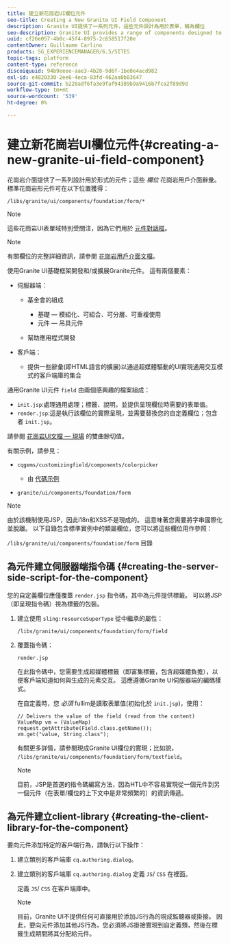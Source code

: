 ```yaml
---
title: 建立新花崗岩UI欄位元件
seo-title: Creating a New Granite UI Field Component
description: Granite UI提供了一系列元件，這些元件設計為用於表單，稱為欄位
seo-description: Granite UI provides a range of components designed to be used in forms, called fields
uuid: cf26e057-4b0c-45f4-8975-2c658517f20e
contentOwner: Guillaume Carlino
products: SG_EXPERIENCEMANAGER/6.5/SITES
topic-tags: platform
content-type: reference
discoiquuid: 94b9eeee-aae3-4b28-9d6f-1be0e4acd982
exl-id: e4820330-2ee6-4eca-83fd-462aa0b83647
source-git-commit: b220adf6fa3e9faf94389b9a9416b7fca2f89d9d
workflow-type: tm+mt
source-wordcount: '539'
ht-degree: 0%

---
```


# 建立新花崗岩UI欄位元件{#creating-a-new-granite-ui-field-component}

花崗岩介面提供了一系列設計用於形式的元件；這些 *欄位* 花崗岩用戶介面辭彙。 標準花崗岩形元件可在以下位置獲得：

`/libs/granite/ui/components/foundation/form/*`

>[!NOTE]
>
>這些花崗岩UI表單域特別受關注，因為它們用於 [元件對話框](/help/sites-developing/developing-components.md)。

>[!NOTE]
>
>有關欄位的完整詳細資訊，請參閱 [花崗岩用戶介面文檔](https://helpx.adobe.com/experience-manager/6-5/sites/developing/using/reference-materials/granite-ui/api/index.html)。

使用Granite UI基礎框架開發和/或擴展Granite元件。 這有兩個要素：

* 伺服器端：

   * 基金會的組成

      * 基礎 — 模組化、可組合、可分層、可重複使用
      * 元件 — 吊具元件
   * 幫助應用程式開發


* 客戶端：

   * 提供一些辭彙(即HTML語言的擴展)以通過超媒體驅動的UI實現通用交互模式的客戶端庫的集合

通用Granite UI元件 `field` 由兩個感興趣的檔案組成：

* `init.jsp`:處理通用處理；標籤、說明，並提供呈現欄位時需要的表單值。
* `render.jsp`:這是執行該欄位的實際呈現，並需要替換您的自定義欄位；包含者 `init.jsp`。

請參閱 [花崗岩UI文檔 — 現場](https://helpx.adobe.com/experience-manager/6-5/sites/developing/using/reference-materials/granite-ui/api/jcr_root/libs/granite/ui/components/foundation/form/field/index.html) 的雙曲餘切值。

有關示例，請參見：

* `cqgems/customizingfield/components/colorpicker`

   * 由 [代碼示例](/help/sites-developing/developing-components-samples.md#code-sample-how-to-customize-dialog-fields)

* `granite/ui/components/foundation/form`

>[!NOTE]
>
>由於該機制使用JSP，因此i18n和XSS不是現成的。 這意味著您需要將字串國際化並脫離。 以下目錄包含標準實例中的類屬欄位，您可以將這些欄位用作參照：
>
>`/libs/granite/ui/components/foundation/form` 目錄

## 為元件建立伺服器端指令碼 {#creating-the-server-side-script-for-the-component}

您的自定義欄位應僅覆蓋 `render.jsp` 指令碼，其中為元件提供標籤。 可以將JSP（即呈現指令碼）視為標籤的包裝。

1. 建立使用 `sling:resourceSuperType` 從中繼承的屬性：

   `/libs/granite/ui/components/foundation/form/field`

1. 覆蓋指令碼：

   `render.jsp`

   在此指令碼中，您需要生成超媒體標籤（即富集標籤，包含超媒體負擔），以便客戶端知道如何與生成的元素交互。 這應遵循Granite UI伺服器端的編碼樣式。

   在自定義時，您 *必須* fullim是讀取表單值(初始化於 `init.jsp`)，使用：

   ```
   // Delivers the value of the field (read from the content)
   ValueMap vm = (ValueMap) request.getAttribute(Field.class.getName());
   vm.get("value, String.class");
   ```

   有關更多詳情，請參閱現成Granite UI欄位的實現；比如說， `/libs/granite/ui/components/foundation/form/textfield`。

   >[!NOTE]
   >
   >目前，JSP是首選的指令碼編寫方法，因為HTL中不容易實現從一個元件到另一個元件（在表單/欄位的上下文中是非常頻繁的）的資訊傳遞。

## 為元件建立client-library {#creating-the-client-library-for-the-component}

要向元件添加特定的客戶端行為，請執行以下操作：

1. 建立類別的客戶端庫 `cq.authoring.dialog`。
1. 建立類別的客戶端庫 `cq.authoring.dialog` 定義 `JS`/ `CSS` 在裡面。

   定義 `JS`/ `CSS` 在客戶端庫中。

   >[!NOTE]
   >
   >目前，Granite UI不提供任何可直接用於添加JS行為的現成監聽器或掛接。 因此，要向元件添加其他JS行為，您必須將JS掛接實現到自定義類，然後在標籤生成期間將其分配給元件。
